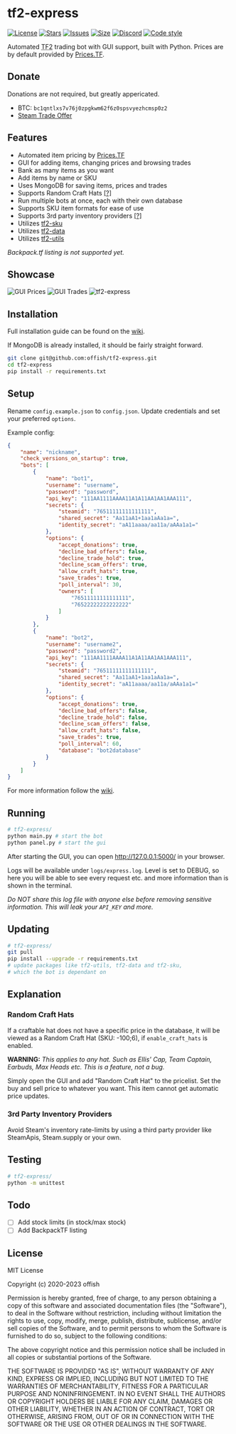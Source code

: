 # tf2-express
[![License](https://img.shields.io/github/license/offish/tf2-express.svg)](https://github.com/offish/tf2-express/blob/master/LICENSE)
[![Stars](https://img.shields.io/github/stars/offish/tf2-express.svg)](https://github.com/offish/tf2-express/stargazers)
[![Issues](https://img.shields.io/github/issues/offish/tf2-express.svg)](https://github.com/offish/tf2-express/issues)
[![Size](https://img.shields.io/github/repo-size/offish/tf2-express.svg)](https://github.com/offish/tf2-express)
[![Discord](https://img.shields.io/discord/467040686982692865?color=7289da&label=Discord&logo=discord)](https://discord.gg/t8nHSvA)
[![Code style](https://img.shields.io/badge/code%20style-black-000000.svg)](https://github.com/psf/black)

Automated <abbr title="Team Fortress 2">TF2</abbr> trading bot with GUI support, built with Python. Prices are by default provided by [Prices.TF](https://prices.tf).

## Donate
Donations are not required, but greatly appericated.
- BTC: `bc1qntlxs7v76j0zpgkwm62f6z0spsvyezhcmsp0z2`
- [Steam Trade Offer](https://steamcommunity.com/tradeoffer/new/?partner=293059984&token=0-l_idZR)


## Features
* Automated item pricing by [Prices.TF](https://prices.tf)
* GUI for adding items, changing prices and browsing trades
* Bank as many items as you want
* Add items by name or SKU
* Uses MongoDB for saving items, prices and trades
* Supports Random Craft Hats [[?]](#random-craft-hats)
* Run multiple bots at once, each with their own database
* Supports SKU item formats for ease of use
* Supports 3rd party inventory providers [[?]](#3rd-party-inventory-providers)
* Utilizes [tf2-sku](https://github.com/offish/tf2-sku)
* Utilizes [tf2-data](https://github.com/offish/tf2-data)
* Utilizes [tf2-utils](https://github.com/offish/tf2-utils)

*Backpack.tf listing is not supported yet.*

## Showcase
![GUI Prices](https://github.com/offish/tf2-express/assets/30203217/31dbe594-877b-486c-b06e-a243bcbce34c)
![GUI Trades](https://github.com/offish/tf2-express/assets/30203217/7a5225a8-cbd6-4e12-b703-1bf9e0d0d674)
![tf2-express](https://github.com/offish/tf2-express/assets/30203217/c32d6c2e-b59d-4923-97e7-8ba7cf5f8640)

## Installation
Full installation guide can be found on the [wiki](https://github.com/offish/tf2-express/wiki).

If MongoDB is already installed, it should be fairly straight forward.

```bash
git clone git@github.com:offish/tf2-express.git
cd tf2-express
pip install -r requirements.txt
```

## Setup
Rename `config.example.json` to `config.json`. Update credentials and set your preferred `options`.

Example config:
```json
{
    "name": "nickname",
    "check_versions_on_startup": true,
    "bots": [
        {
            "name": "bot1",
            "username": "username",
            "password": "password",
            "api_key": "111AA1111AAAA11A1A11AA1AA1AAA111",
            "secrets": {
                "steamid": "76511111111111111",
                "shared_secret": "Aa11aA1+1aa1aAa1a=",
                "identity_secret": "aA11aaaa/aa11a/aAAa1a1="
            },
            "options": {
                "accept_donations": true,
                "decline_bad_offers": false,
                "decline_trade_hold": true,
                "decline_scam_offers": true,
                "allow_craft_hats": true,
                "save_trades": true,
                "poll_interval": 30,
                "owners": [
                    "76511111111111111",
                    "76522222222222222"
                ]
            }
        },
        {
            "name": "bot2",
            "username": "username2",
            "password": "password2",
            "api_key": "111AA1111AAAA11A1A11AA1AA1AAA111",
            "secrets": {
                "steamid": "76511111111111111",
                "shared_secret": "Aa11aA1+1aa1aAa1a=",
                "identity_secret": "aA11aaaa/aa11a/aAAa1a1="
            },
            "options": {
                "accept_donations": true,
                "decline_bad_offers": false,
                "decline_trade_hold": false,
                "decline_scam_offers": false,
                "allow_craft_hats": false,
                "save_trades": true,
                "poll_interval": 60,
                "database": "bot2database"
            }
        }
    ]
}
```

For more information follow the [wiki](https://github.com/offish/tf2-express/wiki).

## Running
```bash
# tf2-express/
python main.py # start the bot
python panel.py # start the gui
```

After starting the GUI, you can open http://127.0.0.1:5000/ in your browser. 

Logs will be available under `logs/express.log`. 
Level is set to DEBUG, so here you will be able to see every request etc. and more information than is shown in the terminal.

*Do NOT share this log file with anyone else before removing sensitive information. This will leak your `API_KEY` and more.*

## Updating
```bash
# tf2-express/
git pull
pip install --upgrade -r requirements.txt
# update packages like tf2-utils, tf2-data and tf2-sku,
# which the bot is dependant on
```

## Explanation
### Random Craft Hats
If a craftable hat does not have a specific price in the database, it will be viewed as a Random Craft Hat (SKU: -100;6), if `enable_craft_hats` is enabled. 

**WARNING:** *This applies to any hat. Such as Ellis' Cap, Team Captain, Earbuds, Max Heads etc. This is a feature, not a bug.*

Simply open the GUI and add "Random Craft Hat" to the pricelist. Set the buy and sell price to whatever you want. This item cannot get automatic price updates.

### 3rd Party Inventory Providers
Avoid Steam's inventory rate-limits by using a third party provider like SteamApis, Steam.supply or your own.

## Testing
```bash
# tf2-express/
python -m unittest
```

## Todo
- [ ] Add stock limits (in stock/max stock)
- [ ] Add BackpackTF listing

## License
MIT License

Copyright (c) 2020-2023 offish

Permission is hereby granted, free of charge, to any person obtaining a copy
of this software and associated documentation files (the "Software"), to deal
in the Software without restriction, including without limitation the rights
to use, copy, modify, merge, publish, distribute, sublicense, and/or sell
copies of the Software, and to permit persons to whom the Software is
furnished to do so, subject to the following conditions:

The above copyright notice and this permission notice shall be included in all
copies or substantial portions of the Software.

THE SOFTWARE IS PROVIDED "AS IS", WITHOUT WARRANTY OF ANY KIND, EXPRESS OR
IMPLIED, INCLUDING BUT NOT LIMITED TO THE WARRANTIES OF MERCHANTABILITY,
FITNESS FOR A PARTICULAR PURPOSE AND NONINFRINGEMENT. IN NO EVENT SHALL THE
AUTHORS OR COPYRIGHT HOLDERS BE LIABLE FOR ANY CLAIM, DAMAGES OR OTHER
LIABILITY, WHETHER IN AN ACTION OF CONTRACT, TORT OR OTHERWISE, ARISING FROM,
OUT OF OR IN CONNECTION WITH THE SOFTWARE OR THE USE OR OTHER DEALINGS IN THE
SOFTWARE.
